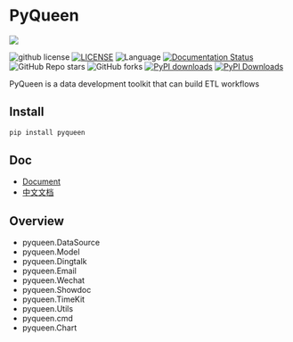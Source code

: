 # PyQueen

![](logo.jpg)

![github license](https://img.shields.io/github/license/ts7ming/pyqueen)
[![LICENSE](https://img.shields.io/badge/license-Anti%20996-blue.svg)](https://github.com/996icu/996.ICU/blob/master/LICENSE)
![Language](https://img.shields.io/badge/language-Python-brightgreen)
[![Documentation Status](https://readthedocs.org/projects/pyqueen/badge/?version=latest)](https://pyqueen.readthedocs.io/zh-cn/latest/?badge=latest)
![GitHub Repo stars](https://img.shields.io/github/stars/ts7ming/pyqueen)
![GitHub forks](https://img.shields.io/github/forks/ts7ming/pyqueen)
[![PyPI downloads](https://img.shields.io/pypi/dm/pyqueen.svg)](https://pypistats.org/packages/pyqueen)
[![PyPI Downloads](https://static.pepy.tech/badge/pyqueen)](https://pepy.tech/projects/pyqueen)

PyQueen is a data development toolkit that can build ETL workflows

## Install

```bash
pip install pyqueen
```

## Doc

- [Document](https://pyqueen.readthedocs.io/en/latest/)
- [中文文档](https://pyqueen.readthedocs.io/zh-cn/latest/)

## Overview
- pyqueen.DataSource
- pyqueen.Model
- pyqueen.Dingtalk
- pyqueen.Email
- pyqueen.Wechat
- pyqueen.Showdoc
- pyqueen.TimeKit
- pyqueen.Utils
- pyqueen.cmd
- pyqueen.Chart